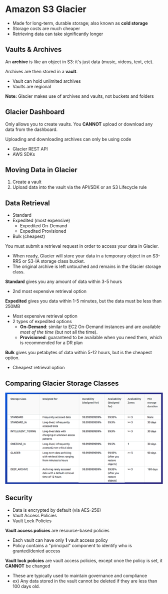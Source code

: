 # Amazon S3 Glacier

* Made for long-term, durable storage; also known as **cold storage**
* Storage costs are much cheaper
* Retrieving data can take significantly longer

## Vaults & Archives

An **archive** is like an object in S3: it's just data (music, videos, text, etc).

Archives are then stored in a **vault**.
* Vault can hold unlimited archives
* Vaults are regional

**Note:** Glacier makes use of archives and vaults, not buckets and folders

## Glacier Dashboard

Only allows you to create vaults. You **CANNOT** upload or download any data from the dashboard.

Uploading and downloading archives can only be using code
* Glacier REST API
* AWS SDKs

## Moving Data in Glacier
1. Create a vault
2. Upload data into the vault via the API/SDK or an S3 Lifecycle rule

## Data Retrieval
* Standard
* Expedited (most expensive)
   - Expedited On-Demand
   - Expedited Provisioned
* Bulk (cheapest)

You must submit a retrieval request in order to access your data in Glacier.
* When ready, Glacier will store your data in a temporary object in an S3-RRS or S3-IA storage class bucket.
* The original archive is left untouched and remains in the Glacier storage class.

**Standard** gives you any amount of data within 3-5 hours
- 2nd most expensive retrieval option

**Expedited** gives you data within 1-5 minutes, but the data must be less than 250MB
- Most expensive retrieval option
- 2 types of expedited options
  - **On-Demand**: similar to EC2 On-Demand instances and are available _most of the time_ (but not all the time).
  - **Provisioned**: guaranteed to be available when you need them, which is recommended for a DR plan

**Bulk** gives you petabytes of data within 5-12 hours, but is the cheapest option.
- Cheapest retrieval option

## Comparing Glacier Storage Classes
![Comparing storage classes](./assets/s3-overview-storage-classes.png)

## Security
* Data is encrypted by default (via AES-256)
* Vault Access Policies
* Vault Lock Policies

**Vault access policies** are resource-based policies
* Each vault can have only **1** vault access policy
* Policy contains a "principal" component to identify who is granted/denied access

**Vault lock policies** are vault access policies, except once the policy is set, it **CANNOT** be changed
* These are typically used to maintain governance and compliance
* ex) Any data stored in the vault cannot be deleted if they are less than 100 days old.
